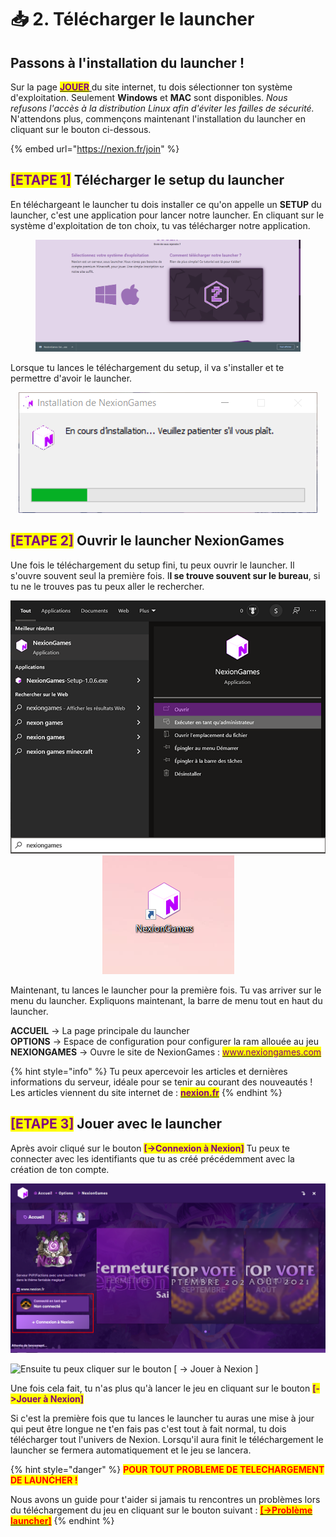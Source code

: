 # 📥 2. Télécharger le launcher

## Passons à l'installation du launcher !

Sur la page [<mark style="color:purple;">**JOUER**</mark> ](https://nexion.fr/join)du site internet, tu dois sélectionner ton système d'exploitation. Seulement **Windows** et **MAC** sont disponibles. _Nous refusons l'accès à la distribution Linux afin d'éviter les failles de sécurité._ N'attendons plus, commençons maintenant l'installation du launcher en cliquant sur le bouton ci-dessous.

{% embed url="https://nexion.fr/join" %}

## <mark style="color:purple;">\[ETAPE 1]</mark> Télécharger le setup du launcher

En téléchargeant le launcher tu dois installer ce qu'on appelle un **SETUP** du launcher, c'est une application pour lancer notre launcher. En cliquant sur le système d'exploitation de ton choix, tu vas télécharger notre application.

<div align="left">

<figure><img src="../../.gitbook/assets/image (10).png" alt=""><figcaption></figcaption></figure>

</div>

Lorsque tu lances le téléchargement du setup, il va s'installer et te permettre d'avoir le launcher.

<div align="center">

<img src="../../.gitbook/assets/a3e80de32eb7c640673986b590e02ebe.png" alt="Téléchargement du setup NexionGames">

</div>

## <mark style="color:purple;">\[ETAPE 2]</mark> Ouvrir le launcher NexionGames

Une fois le téléchargement du setup fini, tu peux ouvrir le launcher. Il s'ouvre souvent seul la première fois. I**l se trouve souvent sur le bureau**, si tu ne le trouves pas tu peux aller le rechercher.&#x20;

<div align="center">

<img src="../../.gitbook/assets/Sans titre - 1.png" alt="Si vous n&#x27;avez rien, vous pouvez le rechercher en appuyant sur la touche Windows, ou en faisant une recherche : &#x22;nexiongames&#x22;">

 

<img src="../../.gitbook/assets/98d19ebc5441c06627479c07cdde2174.png" alt="Sur le bureau, vous pouvez voir qu&#x27;une nouvelle icone est apparu -> c&#x27;est le launcher de NexionGames.">

</div>

Maintenant, tu lances le launcher pour la première fois. Tu vas arriver sur le menu du launcher. Expliquons maintenant, la barre de menu tout en haut du launcher.

**ACCUEIL** -> La page principale du launcher\
**OPTIONS** -> Espace de configuration pour configurer la ram allouée au jeu\
**NEXIONGAMES** -> Ouvre le site de NexionGames : [<mark style="color:purple;">www.nexiongames.com</mark>](https://nexiongames.com)

{% hint style="info" %}
Tu peux apercevoir les articles et dernières informations du serveur, idéale pour se tenir au courant des nouveautés ! Les articles viennent du site internet de : [<mark style="color:purple;">**nexion.fr**</mark>](https://nexion.fr)&#x20;
{% endhint %}

## <mark style="color:purple;">\[ETAPE 3]</mark> Jouer avec le launcher

Après avoir cliqué sur le bouton <mark style="color:purple;">**\[->Connexion à Nexion]**</mark> Tu peux te connecter avec les identifiants que tu as créé précédemment avec la création de ton compte.

![](<../../.gitbook/assets/screen launcher Nexion.png>)

![Ensuite tu peux cliquer sur le bouton \[ -> Jouer à Nexion \]](../../.gitbook/assets/Screenshot\_1.png)

Une fois cela fait, tu n'as plus qu'à lancer le jeu en cliquant sur le bouton <mark style="color:purple;">**\[->Jouer à Nexion]**</mark>

Si c'est la première fois que tu lances le launcher tu auras une mise à jour qui peut être longue ne t'en fais pas c'est tout à fait normal, tu dois télécharger tout l'univers de Nexion. Lorsqu'il aura finit le téléchargement le launcher se fermera automatiquement et le jeu se lancera.



{% hint style="danger" %}
<mark style="color:red;">**POUR TOUT PROBLEME DE TELECHARGEMENT DE LAUNCHER !**</mark>

Nous avons un guide pour t'aider si jamais tu rencontres un problèmes lors du téléchargement du jeu en cliquant sur le bouton suivant : [<mark style="color:red;">**\[->Problème launcher\]**</mark>](../../assistance/comment-lancer-le-launcher/guide-launcher.md)
{% endhint %}
